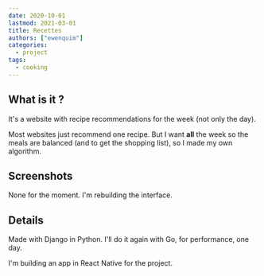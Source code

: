 ```yaml
---
date: 2020-10-01
lastmod: 2021-03-01
title: Recettes
authors: ["ewenquim"]
categories:
  - project
tags:
  - cooking
---
```


## What is it ?

It's a website with recipe recommendations for the week (not only the day).

Most websites just recommend one recipe. But I want **all** the week so the meals are balanced (and to get the shopping list), so I made my own algorithm.

## Screenshots

None for the moment. I'm rebuilding the interface.

## Details

Made with Django in Python. I'll do it again with Go, for performance, one day.

I'm building an app in React Native for the project.
